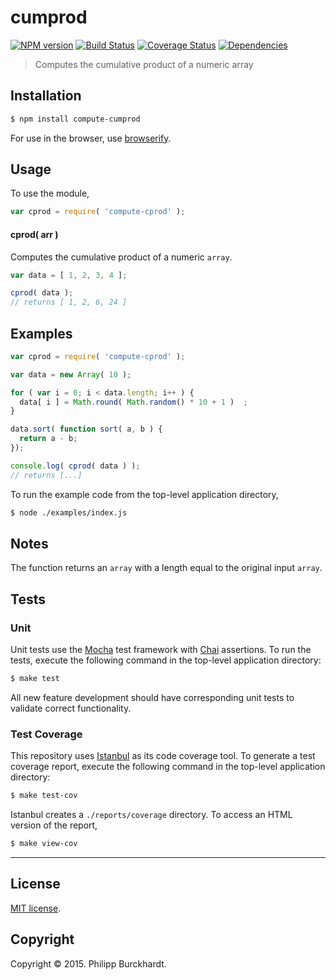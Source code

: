 cumprod
===
[![NPM version][npm-image]][npm-url] [![Build Status][travis-image]][travis-url] [![Coverage Status][coveralls-image]][coveralls-url] [![Dependencies][dependencies-image]][dependencies-url]

> Computes the cumulative product of a numeric array


## Installation

``` bash
$ npm install compute-cumprod
```

For use in the browser, use [browserify](https://github.com/substack/node-browserify).

## Usage

To use the module,

``` javascript
var cprod = require( 'compute-cprod' );
```

#### cprod( arr )

Computes the cumulative product of a numeric `array`.

``` javascript
var data = [ 1, 2, 3, 4 ];

cprod( data );
// returns [ 1, 2, 6, 24 ]
```


## Examples

``` javascript
var cprod = require( 'compute-cprod' );

var data = new Array( 10 );

for ( var i = 0; i < data.length; i++ ) {
  data[ i ] = Math.round( Math.random() * 10 + 1 )  ;
}

data.sort( function sort( a, b ) {
  return a - b;
});

console.log( cprod( data ) );
// returns [...]
```

To run the example code from the top-level application directory,

``` bash
$ node ./examples/index.js
```


## Notes

The function returns an `array` with a length equal to the original input `array`.


## Tests

### Unit

Unit tests use the [Mocha](http://mochajs.org/) test framework with [Chai](http://chaijs.com) assertions. To run the tests, execute the following command in the top-level application directory:

``` bash
$ make test
```

All new feature development should have corresponding unit tests to validate correct functionality.


### Test Coverage

This repository uses [Istanbul](https://github.com/gotwarlost/istanbul) as its code coverage tool. To generate a test coverage report, execute the following command in the top-level application directory:

``` bash
$ make test-cov
```

Istanbul creates a `./reports/coverage` directory. To access an HTML version of the report,

``` bash
$ make view-cov
```


---
## License

[MIT license](http://opensource.org/licenses/MIT).


## Copyright

Copyright &copy; 2015. Philipp Burckhardt.


[npm-image]: http://img.shields.io/npm/v/compute-cprod.svg
[npm-url]: https://npmjs.org/package/compute-cprod

[travis-image]: http://img.shields.io/travis/compute-io/cprod/master.svg
[travis-url]: https://travis-ci.org/compute-io/cprod

[coveralls-image]: https://img.shields.io/coveralls/compute-io/cprod/master.svg
[coveralls-url]: https://coveralls.io/r/compute-io/cprod?branch=master

[dependencies-image]: http://img.shields.io/david/compute-io/cprod.svg
[dependencies-url]: https://david-dm.org/compute-io/cprod

[dev-dependencies-image]: http://img.shields.io/david/dev/compute-io/cprod.svg
[dev-dependencies-url]: https://david-dm.org/dev/compute-io/cprod

[github-issues-image]: http://img.shields.io/github/issues/compute-io/cprod.svg
[github-issues-url]: https://github.com/compute-io/cprod/issues
